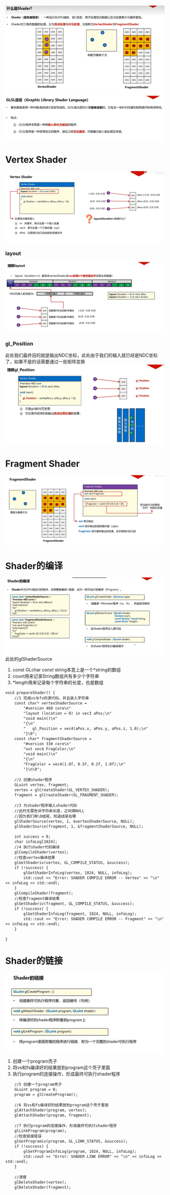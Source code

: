 ![输入图片说明](/imgs/2024-10-17/yqGCZeQ6aaO6VyUf.png)
![输入图片说明](/imgs/2024-10-17/naV9IKOS1UMOFebi.png)
# Vertex Shader
![输入图片说明](/imgs/2024-10-17/tnBG0s3bZiGZKoZ6.png)
### layout
![输入图片说明](/imgs/2024-10-17/XdjVYCXNYkkT1JIg.png)
### gl_Position
此处我们最终目的就是输出NDC坐标，此处由于我们的输入就已经是NDC坐标了，如果不是的话需要通过一些矩阵变换
![输入图片说明](/imgs/2024-10-17/sZt9j4e6kVbj5bgz.png)
# Fragment Shader
![输入图片说明](/imgs/2024-10-17/ZUnSyAWn1WHGSJ1q.png)
# Shader的编译
![输入图片说明](/imgs/2024-10-17/1ZoqeqyEmXG5gGWK.png)
此处的glShaderSource

 1. const GLchar *const* string本意上是一个*string的数组
 2. count用来记录String数组共有多少个字符串
 3. *length用来记录每个字符串的长度，也是数组
```
void prepareShader() {
    //1 完成vs与fs的源代码，并且装入字符串
    const char* vertexShaderSource =
        "#version 460 core\n"
        "layout (location = 0) in vec3 aPos;\n"
        "void main()\n"
        "{\n"
        "   gl_Position = vec4(aPos.x, aPos.y, aPos.z, 1.0);\n"
        "}\0";
    const char* fragmentShaderSource =
        "#version 330 core\n"
        "out vec4 FragColor;\n"
        "void main()\n"
        "{\n"
        "FragColor = vec4(1.0f, 0.5f, 0.2f, 1.0f);\n"
        "}\n\0";
        
    //2 创建shader程序
    GLuint vertex, fragment;
    vertex = glCreateShader(GL_VERTEX_SHADER);
    fragment = glCreateShader(GL_FRAGMENT_SHADER);
    
    //3 为shader程序输入shader代码
    //此时无需告诉字符串长度，之间填NULL
    //因为我们用\0结尾，知道结尾在哪
    glShaderSource(vertex, 1, &vertexShaderSource, NULL);
    glShaderSource(fragment, 1, &fragmentShaderSource, NULL);

    int success = 0;
    char infoLog[1024];
    //4 执行shader代码编译
    glCompileShader(vertex);
    //检查vertex编译结果
    glGetShaderiv(vertex, GL_COMPILE_STATUS, &success);
    if (!success) {
        glGetShaderInfoLog(vertex, 1024, NULL, infoLog);
        std::cout << "Error: SHADER COMPILE ERROR -- Vertex" << "\n" << infoLog << std::endl;
    }
    glCompileShader(fragment);
    //检查fragment编译结果
    glGetShaderiv(fragment, GL_COMPILE_STATUS, &success);
    if (!success) {
        glGetShaderInfoLog(fragment, 1024, NULL, infoLog);
        std::cout << "Error: SHADER COMPILE ERROR -- Fragment" << "\n" << infoLog << std::endl;
    }
    
}
```
# Shader的链接
![输入图片说明](/imgs/2024-10-17/8d8Uxlge27oOiS6M.png)
1. 创建一个program壳子
2. 将vs和fs编译好的结果放到program这个壳子里面
3. 执行program的连接操作，形成最终可执行shader程序
```
    //5 创建一个program壳子
    GLuint program = 0;
    program = glCreateProgram();

    //6 将vs和fs编译好的结果放到program这个壳子里面
    glAttachShader(program, vertex);
    glAttachShader(program, fragment);

    //7 执行program的连接操作，形成最终可执行shader程序
    glLinkProgram(program);
    //检查链接错误
    glGetProgramiv(program, GL_LINK_STATUS, &success);
    if (!success) {
        glGetProgramInfoLog(program, 1024, NULL, infoLog);
        std::cout << "Error: SHADER LINK ERROR" << "\n" << infoLog << std::endl;
    }

    //清理
    glDeleteShader(vertex);
    glDeleteShader(fragment);
```

<!--stackedit_data:
eyJoaXN0b3J5IjpbLTcyNzc2OTM4MiwtODI4NTM4MzQzLC04Nj
c5ODMyNDYsNDI2MTE3ODg5XX0=
-->